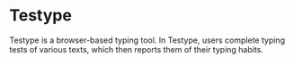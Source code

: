 # Testype
Testype is a browser-based typing tool. In Testype, users complete typing tests of various texts, which then reports them of their typing habits. 
